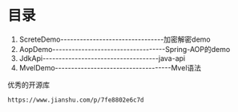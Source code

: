 # 目录

1. ScreteDemo--------------------------------加密解密demo
2. AopDemo-----------------------------------Spring-AOP的demo
3. JdkApi------------------------------------java-api
4. MvelDemo------------------------------------Mvel语法

优秀的开源库
```jshelllanguage
https://www.jianshu.com/p/7fe8802e6c7d
```